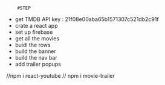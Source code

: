         #STEP
 
- get TMDB API key : 21f08e00aba65b1571307c521db2c91f
- crate a react app
- set up firebase
- get all the movies
- buidl the rows
- build the banner
- build the nav bar
- add trailer popups

//npm i react-youtube
// npm i movie-trailer